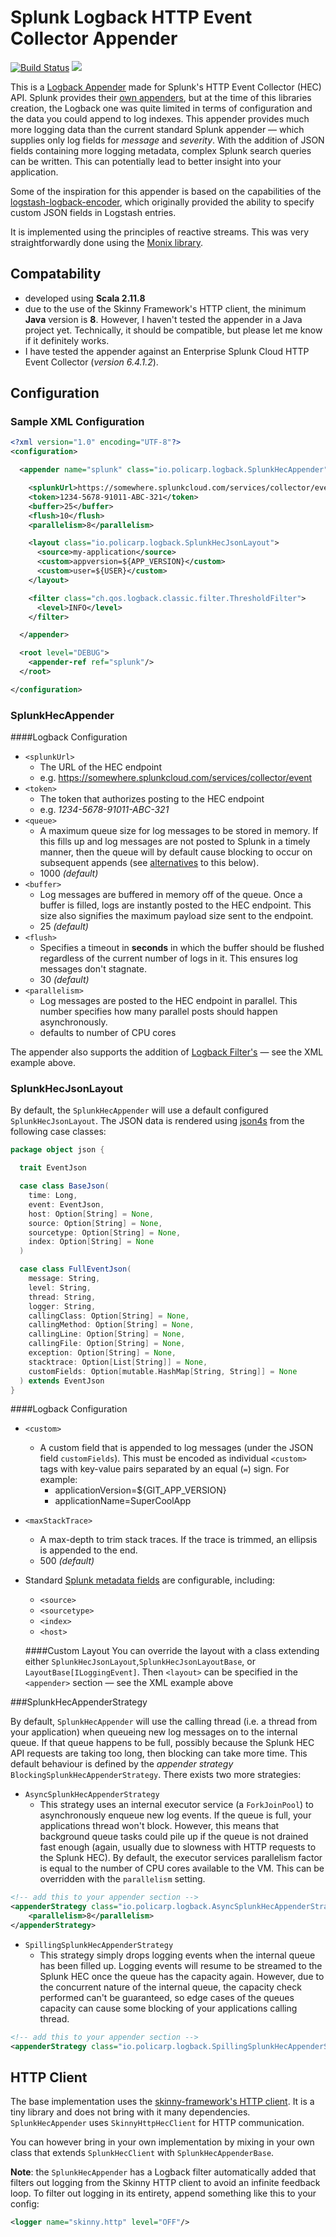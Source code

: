 # Splunk Logback HTTP Event Collector Appender

[![Build Status](https://travis-ci.org/kdrakon/splunk-logback-hec-appender.svg?branch=master)](https://travis-ci.org/kdrakon/splunk-logback-hec-appender)
[![](https://jitpack.io/v/kdrakon/splunk-logback-hec-appender.svg)](https://jitpack.io/#kdrakon/splunk-logback-hec-appender)

This is a [Logback Appender](http://logback.qos.ch/manual/appenders.html) made for Splunk's HTTP Event Collector (HEC) API. Splunk provides their [own appenders](https://github.com/splunk/splunk-library-javalogging), but at the time of this libraries creation, the Logback one was quite limited in terms of configuration and the data you could append to log indexes. This appender provides much more logging data than the current standard Splunk appender — which supplies only log fields for *message* and *severity*. With the addition of JSON fields containing more logging metadata, complex Splunk search queries can be written. This can potentially lead to better insight into your application.

Some of the inspiration for this appender is based on the capabilities of the [logstash-logback-encoder](https://github.com/logstash/logstash-logback-encoder), which originally provided the ability to specify custom JSON fields in Logstash entries.

It is implemented using the principles of reactive streams. This was very straightforwardly done using the [Monix library](https://monix.io/).

## Compatability
- developed using **Scala 2.11.8**
- due to the use of the Skinny Framework's HTTP client, the minimum **Java** version is **8**. However, I haven't tested the appender in a Java project yet. Technically, it should be compatible, but please let me know if it definitely works.
- I have tested the appender against an Enterprise Splunk Cloud HTTP Event Collector (*version 6.4.1.2*).

## Configuration
### Sample XML Configuration

```xml
<?xml version="1.0" encoding="UTF-8"?>
<configuration>

  <appender name="splunk" class="io.policarp.logback.SplunkHecAppender">

    <splunkUrl>https://somewhere.splunkcloud.com/services/collector/event</splunkUrl>
    <token>1234-5678-91011-ABC-321</token>
    <buffer>25</buffer>
    <flush>10</flush>
    <parallelism>8</parallelism>

    <layout class="io.policarp.logback.SplunkHecJsonLayout">
      <source>my-application</source>
      <custom>appversion=${APP_VERSION}</custom>
      <custom>user=${USER}</custom>
    </layout>

    <filter class="ch.qos.logback.classic.filter.ThresholdFilter">
      <level>INFO</level>
    </filter>

  </appender>

  <root level="DEBUG">
    <appender-ref ref="splunk"/>
  </root>

</configuration>
```

### SplunkHecAppender
####Logback Configuration
- `<splunkUrl>`
  - The URL of the HEC endpoint 
  - e.g. https://somewhere.splunkcloud.com/services/collector/event
- `<token>`
  - The token that authorizes posting to the HEC endpoint
  - e.g. _1234-5678-91011-ABC-321_
- `<queue>`
  - A maximum queue size for log messages to be stored in memory. If this fills up and log messages are not posted to Splunk in a timely manner, then the queue will by default cause blocking to occur on subsequent appends (see [alternatives](#splunkhecappenderstrategy) to this below). 
  - 1000 *(default)*
- `<buffer>`
  - Log messages are buffered in memory off of the queue. Once a buffer is filled, logs are instantly posted to the HEC endpoint. This size also signifies the maximum payload size sent to the endpoint.
  - 25 *(default)*
- `<flush>`
  - Specifies a timeout in **seconds** in which the buffer should be flushed regardless of the current number of logs in it. This ensures log messages don't stagnate.
  - 30 *(default)*
- `<parallelism>`
  - Log messages are posted to the HEC endpoint in parallel. This number specifies how many parallel posts should happen asynchronously.
  - defaults to number of CPU cores
  
The appender also supports the addition of [Logback Filter's](http://logback.qos.ch/manual/filters.html) — see the XML example above.

### SplunkHecJsonLayout
By default, the `SplunkHecAppender` will use a default configured `SplunkHecJsonLayout`. The JSON data is rendered using [json4s](https://github.com/json4s/json4s) from the following case classes:

```scala
package object json {

  trait EventJson

  case class BaseJson(
    time: Long,
    event: EventJson,
    host: Option[String] = None,
    source: Option[String] = None,
    sourcetype: Option[String] = None,
    index: Option[String] = None
  )

  case class FullEventJson(
    message: String,
    level: String,
    thread: String,
    logger: String,
    callingClass: Option[String] = None,
    callingMethod: Option[String] = None,
    callingLine: Option[String] = None,
    callingFile: Option[String] = None,
    exception: Option[String] = None,
    stacktrace: Option[List[String]] = None,
    customFields: Option[mutable.HashMap[String, String]] = None
  ) extends EventJson
}
```

####Logback Configuration
- `<custom>`
  - A custom field that is appended to log messages (under the JSON field `customFields`). This must be encoded as individual `<custom>` tags with key-value pairs separated by an equal (`=`) sign. For example:
    - applicationVersion=${GIT_APP_VERSION}
    - applicationName=SuperCoolApp
- `<maxStackTrace>`
  - A max-depth to trim stack traces. If the trace is trimmed, an ellipsis is appended to the end.
  - 500 *(default)*
- Standard [Splunk metadata fields](http://dev.splunk.com/view/event-collector/SP-CAAAE6P#meta) are configurable, including:
  - `<source>`
  - `<sourcetype>`
  - `<index>`
  - `<host>`
  
  ####Custom Layout
  You can override the layout with a class extending either `SplunkHecJsonLayout`,`SplunkHecJsonLayoutBase`, or `LayoutBase[ILoggingEvent]`. Then `<layout>` can be specified in the `<appender>` section — see the XML example above
  
###SplunkHecAppenderStrategy

By default, `SplunkHecAppender` will use the calling thread (i.e. a thread from your application) when queueing new log messages on to the internal queue. If that queue happens to be full, possibly because the Splunk HEC API requests are taking too long, then blocking can take more time. This default behaviour is defined by the _appender strategy_ `BlockingSplunkHecAppenderStrategy`. There exists two more strategies:

- `AsyncSplunkHecAppenderStrategy`
  - This strategy uses an internal executor service (a `ForkJoinPool`) to asynchronously enqueue new log events. If the queue is full, your applications thread won't block. However, this means that background queue tasks could pile up if the queue is not drained fast enough (again, usually due to slowness with HTTP requests to the Splunk HEC). By default, the executor services parallelism factor is equal to the number of CPU cores available to the VM. This can be overridden with the `parallelism` setting.
```xml
<!-- add this to your appender section -->
<appenderStrategy class="io.policarp.logback.AsyncSplunkHecAppenderStrategy">
    <parallelism>8</parallelism>
</appenderStrategy>
```
- `SpillingSplunkHecAppenderStrategy`
  - This strategy simply drops logging events when the internal queue has been filled up. Logging events will resume to be streamed to the Splunk HEC once the queue has the capacity again. However, due to the concurrent nature of the internal queue, the capacity check performed can't be guaranteed, so edge cases of the queues capacity can cause some blocking of your applications calling thread.
```xml
<!-- add this to your appender section -->
<appenderStrategy class="io.policarp.logback.SpillingSplunkHecAppenderStrategy"/>
```

## HTTP Client
The base implementation uses the [skinny-framework's HTTP client](https://github.com/skinny-framework/skinny-framework). It is a tiny library and does not bring with it many dependencies. `SplunkHecAppender` uses `SkinnyHttpHecClient` for HTTP communication.

You can however bring in your own implementation by mixing in your own class that extends `SplunkHecClient` with `SplunkHecAppenderBase`.

**Note**: the `SplunkHecAppender` has a Logback filter automatically added that filters out logging from the Skinny HTTP client to avoid an infinite feedback loop. To filter out logging in its entirety, append something like this to your config:

```xml 
<logger name="skinny.http" level="OFF"/>
```

